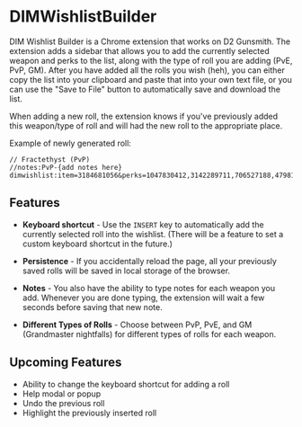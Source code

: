 # DIMWishlistBuilder

DIM Wishlist Builder is a Chrome extension that works on D2 Gunsmith. The extension adds a sidebar that allows you to add the currently selected weapon and perks to the list, along with the type of roll you are adding (PvE, PvP, GM). After you have added all the rolls you wish (heh), you can either copy the list into your clipboard and paste that into your own text file, or you can use the "Save to File" button to automatically save and download the list.

When adding a new roll, the extension knows if you've previously added this weapon/type of roll and will had the new roll to the appropriate place.

Example of newly generated roll:

```
// Fractethyst (PvP)
//notes:PvP-{add notes here}
dimwishlist:item=3184681056&perks=1047830412,3142289711,706527188,47981717
```

## Features

- **Keyboard shortcut** - Use the `INSERT` key to automatically add the currently selected roll into the wishlist. (There will be a feature to set a custom keyboard shortcut in the future.)
- **Persistence** - If you accidentally reload the page, all your previously saved rolls will be saved in local storage of the browser.

- **Notes** - You also have the ability to type notes for each weapon you add. Whenever you are done typing, the extension will wait a few seconds before saving that new note.

- **Different Types of Rolls** - Choose between PvP, PvE, and GM (Grandmaster nightfalls) for different types of rolls for each weapon.

## Upcoming Features

- Ability to change the keyboard shortcut for adding a roll
- Help modal or popup
- Undo the previous roll
- Highlight the previously inserted roll
